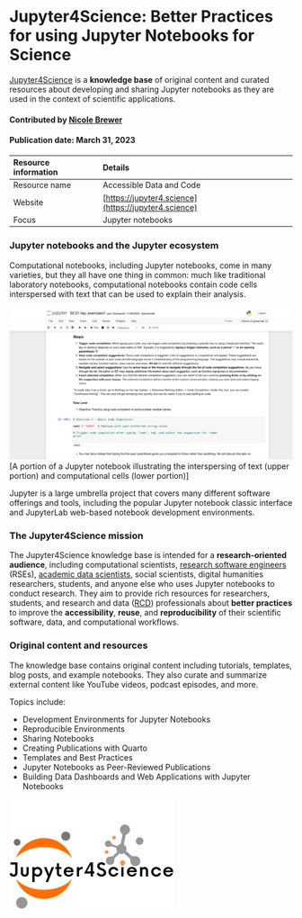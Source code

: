 # Jupyter4Science: Better Practices for using Jupyter Notebooks for Science

<!--deck text start-->
[Jupyter4Science](https://jupyter4.science) is a **knowledge base** of original content and curated resources about developing and sharing Jupyter notebooks as they are used in the context of scientific applications.
<!--deck text end-->

#### Contributed by [Nicole Brewer](https://www.nicole-brewer.com)

#### Publication date: March 31, 2023

Resource information | Details 
:--- | :--- 
Resource name | Accessible Data and Code
Website  | [https://jupyter4.science](https://jupyter4.science)
Focus | Jupyter notebooks

### Jupyter notebooks and the Jupyter ecosystem

Computational notebooks, including Jupyter notebooks, come in many varieties, but they all have one thing in common: much like traditional laboratory notebooks, computational notebooks contain code cells interspersed with text that can be used to explain their analysis.

<img src='../images/jupyter4science-1.png' class='page' />[A portion of a Jupyter notebook illustrating the interspersing of text (upper portion) and computational cells (lower portion)]

Jupyter is a large umbrella project that covers many different software offerings and tools, including the popular Jupyter notebook classic interface and JupyterLab web-based notebook development environments.

### The Jupyter4Science mission

The Jupyter4Science knowledge base is intended for a **research-oriented audience**, including computational scientists, [research software engineers](https://us-rse.org/about/what-is-an-rse/) (RSEs), [academic data scientists](https://academicdatascience.org/community-projects/career-guidebook/), social scientists, digital humanities researchers, students, and anyone else who uses Jupyter notebooks to conduct research. They aim to provide rich resources for researchers, students, and research and data ([RCD](https://carcc.org/)) professionals about **better practices** to improve the **accessibility**, **reuse**, and **reproducibility** of their scientific software, data, and computational workflows.

### Original content and resources

The knowledge base contains original content including tutorials, templates, blog posts, and example notebooks. They also curate and summarize external content like YouTube videos, podcast episodes, and more.

Topics include:

- Development Environments for Jupyter Notebooks
- Reproducible Environments
- Sharing Notebooks
- Creating Publications with Quarto
- Templates and Best Practices
- Jupyter Notebooks as Peer-Reviewed Publications
- Building Data Dashboards and Web Applications with Jupyter Notebooks 

<img src='../images/jupyter4science-2.png' class='logo' />

<!---
Publish: yes
Topics: documentation, reproducibility, strategies for more effective teams
--->
